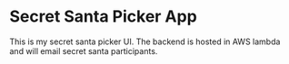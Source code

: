 # Secret Santa Picker App
This is my secret santa picker UI. The backend is hosted in AWS lambda and will email secret santa participants.
